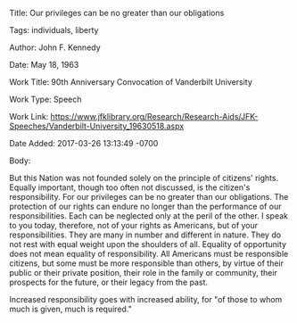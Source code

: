 Title:  Our privileges can be no greater than our obligations

Tags:   individuals, liberty

Author: John F. Kennedy

Date:   May 18, 1963

Work Title: 90th Anniversary Convocation of Vanderbilt University

Work Type: Speech

Work Link: https://www.jfklibrary.org/Research/Research-Aids/JFK-Speeches/Vanderbilt-University_19630518.aspx

Date Added: 2017-03-26 13:13:49 -0700

Body: 

But this Nation was not founded solely on the principle of citizens' rights. Equally important, though too often not discussed, is the citizen's responsibility. For our privileges can be no greater than our obligations. The protection of our rights can endure no longer than the performance of our responsibilities. Each can be neglected only at the peril of the other. I speak to you today, therefore, not of your rights as Americans, but of your responsibilities. They are many in number and different in nature. They do not rest with equal weight upon the shoulders of all. Equality of opportunity does not mean equality of responsibility. All Americans must be responsible citizens, but some must be more responsible than others, by virtue of their public or their private position, their role in the family or community, their prospects for the future, or their legacy from the past. 

Increased responsibility goes with increased ability, for "of those to whom much is given, much is required."
